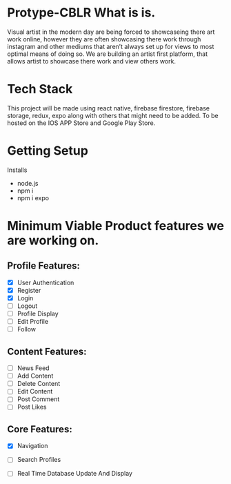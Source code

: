 # Protype-CBLR What is is. 
Visual artist in the modern day are being forced to showcaseing there art work online, however they are often showcasing there work through instagram and other mediums that aren’t always set up for views to most optimal means of doing so. 
We are building an artist first platform, that allows artist to showcase there work and view others work. 

# Tech Stack
This project will be made using react native, firebase firestore, firebase storage, redux, expo along with others that might need to be added. 
To be hosted on the IOS APP Store and Google Play Store. 

# Getting Setup

Installs

- node.js
- npm i
- npm i expo



# Minimum Viable Product features we are working on. 

## Profile Features:
-  [X] User Authentication
- [X] Register
- [x] Login
- [ ] Logout
- [ ] Profile Display 
- [ ] Edit Profile
- [ ] Follow

## Content Features:
- [ ] News Feed
- [ ] Add Content
- [ ] Delete Content
- [ ] Edit Content
- [ ] Post Comment
- [ ] Post Likes

## Core Features:
- [X] Navigation
- [ ] Search Profiles
- [ ] Real Time Database Update And Display







